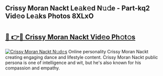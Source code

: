## Crissy Moran Nackt Le𝚊k𝚎d N𝚞𝚍e - Part-kq2 Vid𝚎o Le𝚊ks Photos 8XLxO

# <h2><a href="http://fb76lup.evod.top/?m=Crissy+Moran+Nackt">🔗 👉🔴 Crissy Moran Nackt Vid𝚎o Ph𝚘t𝚘s</a></h2>

[![Crissy Moran Nackt N𝚞d𝚎s](https://i.imgur.com/8V9OHl7.gif)](http://fb76lup.evod.top/?m=Crissy+Moran+Nackt)
Online personality Crissy Moran Nackt creating engaging dance and lifestyle content. Crissy Moran Nackt public persona is one of intelligence and wit, but he's also known for his compassion and empathy. 
